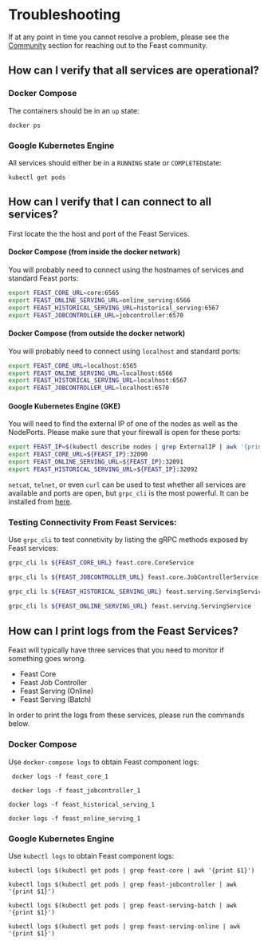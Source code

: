 # Troubleshooting

If at any point in time you cannot resolve a problem, please see the [Community](../getting-help.md) section for reaching out to the Feast community.

## How can I verify that all services are operational?

### Docker Compose

The containers should be in an `up` state:

```text
docker ps
```

### Google Kubernetes Engine

All services should either be in a `RUNNING` state or `COMPLETED`state:

```text
kubectl get pods
```

## How can I verify that I can connect to all services?

First locate the the host and port of the Feast Services.

#### **Docker Compose \(from inside the docker network\)**

You will probably need to connect using the hostnames of services and standard Feast ports:

```bash
export FEAST_CORE_URL=core:6565
export FEAST_ONLINE_SERVING_URL=online_serving:6566
export FEAST_HISTORICAL_SERVING_URL=historical_serving:6567
export FEAST_JOBCONTROLLER_URL=jobcontroller:6570
```

#### **Docker Compose \(from outside the docker network\)**

You will probably need to connect using `localhost` and standard ports:

```bash
export FEAST_CORE_URL=localhost:6565
export FEAST_ONLINE_SERVING_URL=localhost:6566
export FEAST_HISTORICAL_SERVING_URL=localhost:6567
export FEAST_JOBCONTROLLER_URL=localhost:6570
```

#### **Google Kubernetes Engine \(GKE\)**

You will need to find the external IP of one of the nodes as well as the NodePorts. Please make sure that your firewall is open for these ports:

```bash
export FEAST_IP=$(kubectl describe nodes | grep ExternalIP | awk '{print $2}' | head -n 1)
export FEAST_CORE_URL=${FEAST_IP}:32090
export FEAST_ONLINE_SERVING_URL=${FEAST_IP}:32091
export FEAST_HISTORICAL_SERVING_URL=${FEAST_IP}:32092
```

`netcat`, `telnet`, or even `curl` can be used to test whether all services are available and ports are open, but `grpc_cli` is the most powerful. It can be installed from [here](https://github.com/grpc/grpc/blob/master/doc/command_line_tool.md).

### Testing Connectivity From Feast Services:

Use `grpc_cli` to test connetivity by listing the gRPC methods exposed by Feast services:

```bash
grpc_cli ls ${FEAST_CORE_URL} feast.core.CoreService
```

```bash
grpc_cli ls ${FEAST_JOBCONTROLLER_URL} feast.core.JobControllerService
```

```bash
grpc_cli ls ${FEAST_HISTORICAL_SERVING_URL} feast.serving.ServingService
```

```bash
grpc_cli ls ${FEAST_ONLINE_SERVING_URL} feast.serving.ServingService
```

## How can I print logs from the Feast Services?

Feast will typically have three services that you need to monitor if something goes wrong.

* Feast Core
* Feast Job Controller
* Feast Serving \(Online\)
* Feast Serving \(Batch\)

In order to print the logs from these services, please run the commands below.

### Docker Compose

Use `docker-compose logs` to obtain Feast component logs:

```text
 docker logs -f feast_core_1
```

```text
 docker logs -f feast_jobcontroller_1
```

```text
docker logs -f feast_historical_serving_1
```

```text
docker logs -f feast_online_serving_1
```

### Google Kubernetes Engine

Use `kubectl logs` to obtain Feast component logs:

```text
kubectl logs $(kubectl get pods | grep feast-core | awk '{print $1}')
```

```text
kubectl logs $(kubectl get pods | grep feast-jobcontroller | awk '{print $1}')
```

```text
kubectl logs $(kubectl get pods | grep feast-serving-batch | awk '{print $1}')
```

```text
kubectl logs $(kubectl get pods | grep feast-serving-online | awk '{print $1}')
```

